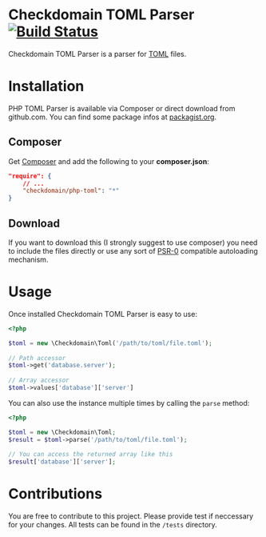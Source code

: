 Checkdomain TOML Parser [![Build Status](https://travis-ci.org/checkdomain/toml.png?branch=master)](https://travis-ci.org/checkdomain/toml)
====

Checkdomain TOML Parser is a parser for [TOML](https://github.com/mojombo/toml) files.

Installation
====
PHP TOML Parser is available via Composer or direct download from github.com. You can
find some package infos at [packagist.org](https://packagist.org/packages/checkdomain/php-toml).

Composer
----
Get [Composer](http://getcomposer.org/) and add the following to your **composer.json**:
    
````json
"require": {
    // ...
    "checkdomain/php-toml": "*"
}
````
    
Download
----
If you want to download this (I strongly suggest to use composer) you need to include
the files directly or use any sort of [PSR-0](https://github.com/php-fig/fig-standards/blob/master/accepted/PSR-0.md) 
compatible autoloading mechanism.

Usage
====
Once installed Checkdomain TOML Parser is easy to use:

````php
<?php

$toml = new \Checkdomain\Toml('/path/to/toml/file.toml');
    
// Path accessor
$toml->get('database.server');
	
// Array accessor
$toml->values['database']['server']
````	
You can also use the instance multiple times by calling the `parse` method:

````php
<?php

$toml = new \Checkdomain\Toml;
$result = $toml->parse('/path/to/toml/file.toml');
    
// You can access the returned array like this
$result['database']['server'];	
````

Contributions
====
You are free to contribute to this project. Please provide test if neccessary for your
changes. All tests can be found in the `/tests` directory.
